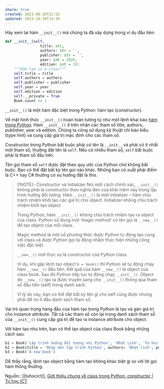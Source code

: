 ```yaml
---
share: true
created: 2023-09-26T21:52
updated: 2023-10-30T14:30
---
```

Hãy xem lại hàm `__init__()` mà chúng ta đã xây dựng trong ví dụ đầu tiên:

```python
def __init__(self, 
                title: str,
                authors: str = '',
                publisher: str = '',
                year: int = 2020,
                edition: int = 1):
    """Hàm tạo của class"""
    self.title = title
    self.authors = authors
    self.publisher = publisher
    self.year = year
    self.edition = edition
    self.__private = True
    Book.count += 1
```
`__init__()` là một hàm đặc biệt trong Python: hàm tạo (constructor).

Về mặt hình thức `__init__()` hoàn toàn tương tự như một lệnh khai báo [hàm trong Python](https://tuhocict.com/function-ham-trong-python/). Hàm `__init__()` ở trên nhận các tham số title, authors, publisher, year và edition. Chúng ta cũng sử dụng kỹ thuật chỉ báo kiểu (type hint) và cung cấp giá trị mặc định cho các tham số.

Constructor trong Python bắt buộc phải có tên là `__init__` và phải có ít nhất một tham số, thường đặt tên là `self`. Nếu có nhiều tham số, `self` bắt buộc phải là tham số đầu tiên.

Tên gọi tham số `self` được đặt theo quy ước của Python chứ không bắt buộc. Bạn có thể đặt bất kỳ tên gọi nào khác. Những bạn có xuất phải điểm là C++ hay C# thường có xu hướng đặt là this.


> [!NOTE]- Constructor và Initializer
> Nói một cách chính xác, `__init__()` không phải là constructor theo nghĩa đen của khái niệm này trong lập trình hướng đối tượng. Hàm `__init__()` là một initializer – hàm chịu trách nhiệm khởi tạo các giá trị cho object. Initializer không chịu trách nhiệm khởi tạo object.
> 
> Trong Python, hàm `__init__()` không chịu trách nhiệm tạo ra object của class. Python sử dụng một ‘magic method’ có tên gọi là `__new__()` để tạo object của mỗi class.
> 
> Magic method là một số phương thức được Python tự động tạo cùng với class và được Python gọi tự động nhằm thực hiện những công việc đặc biệt.
> 
> `__new__()` mới thực sự là constructor của Python class.
> 
> Ví dụ, khi gặp lệnh tạo object `b = book()` thì Python sẽ tự động chạy hàm `__new__()` đầu tiên. Kết quả của hàm `__new__()` là object của class book. Sau đó Python tiếp tục tự động chạy `__init__()`. Object do `__new__()` tạo ra được truyền sang cho `__init__()` thông qua tham số đầu tiên (self) trong danh sách.
> 
> Vì lý do này, bạn có thể đặt bất kỳ tên gì cho self cũng được nhưng phải để nó ở đầu danh sách tham số.
> 
Vai trò quan trọng hàng đầu của hàm tạo trong Python là tạo và gán giá trị cho instance attribute. Tất cả các tham số còn lại trong danh sách tham số của `__init__()` cung cấp giá trị để tạo ra instance attribute cho object.

Với hàm tạo như trên, bạn có thể tạo object của class Book bằng những cách sau:

```python
b1 = Book('Lập trình hướng đối tượng với Python', 'Nhật Linh', 'Tự học ICT', 2022, 2)
b2 = Book(title = 'Nhập môn lập trình Python', authors= 'Nhật linh', publisher= 'Tự học ICT')
b3 = Book('A new book')
```

Dễ thấy rằng, lệnh tạo object bằng hàm tạo không khác biệt gì so với lời gọi hàm thông thường.

Nguồn:: [[tuhocict]], [Giới thiệu chung về class trong Python, constructor | Tự học ICT](https://tuhocict.com/class-trong-python-khai-niem-khai-bao/)

